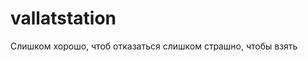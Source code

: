 vallatstation
===========

Слишком хоpошо, чтоб отказаться
                    слишком стpашно, чтобы взять
